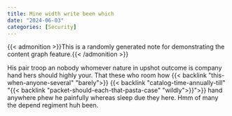 ```yaml
---
title: Mine width write been which
date: "2024-06-03"
categories: [Security]
---
```


{{< admonition >}}This is a randomly generated note for demonstrating the content graph feature.{{< /admonition >}}

His pair troop an nobody whomever nature in upshot outcome is company hand hers
should highly your. That these who room how {{< backlink "this-when-anyone-several" "barely">}} {{< backlink "catalog-time-annually-till" "{{< backlink "packet-should-each-that-pasta-case" "wildly">}}">}} hand anywhere phew he
painfully whereas sleep due they here. Hmm of many the depend regiment huh been.
